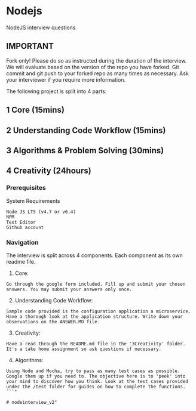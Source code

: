 # Nodejs
NodeJS interview questions

## IMPORTANT
Fork only! Please do so as instructed during the duration of the interview. We will evaluate based on the version of the repo you have forked. Git commit and git push to your forked repo as many times as necessary. Ask your interviewer if you require more information.

The following project is split into 4 parts:

 
## 1 Core (15mins)
## 2 Understanding Code Workflow (15mins)
## 3 Algorithms & Problem Solving (30mins)
## 4 Creativity (24hours)

### Prerequisites

System Requirements

```
Node JS LTS (v4.7 or v6.4)
NPM
Text Editor
Github account
```

### Navigation

The interview is split across 4 components. Each component as its own readme file.

1. Core:

```
Go through the google form included. Fill up and submit your chosen answers. You may submit your answers only once. 
```

2. Understanding Code Workflow:

```
Sample code provided is the configuration application a microservice. Have a thorough look at the application structure. Write down your observations on the ANSWER.MD file.
```

3. Creativity:

```
Have a read through the README.md file in the '3Creativity' folder. It's a take home assignment so ask questions if necessary.
```

4. Algorithms:

```
Using Node and Mocha, try to pass as many test cases as possible. Google them up if you need to. The objective here is to 'peek' into your mind to discover how you think. Look at the test cases provided under the /test folder for guides on how to complete the functions. 
```"

# nodeinterview_v2" 
